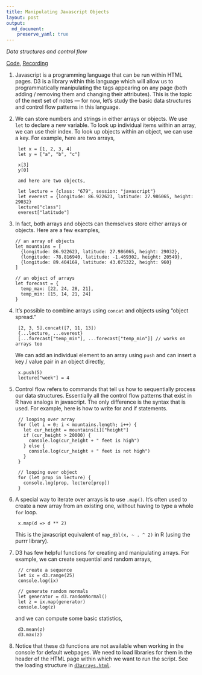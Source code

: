 ```yaml
---
title: Manipulating Javascript Objects
layout: post
output:
  md_document:
    preserve_yaml: true
---
```


_Data structures and control flow_

[Code](https://github.com/krisrs1128/stat679_code/tree/main/examples/week4/week4-2), [Recording]()

1. Javascript is a programming language that can be run within HTML pages. D3 is
a library within this language which will allow us to programmatically
manipulating the tags appearing on any page (both adding / removing them and
changing their attributes). This is the topic of the next set of notes — for
now, let’s study the basic data structures and control flow patterns in this
language.

2. We can store numbers and strings in either arrays or objects. We use `let` to
declare a new variable. To look up individual items within an array, we can use
their index. To look up objects within an object, we can use a key. For example,
here are two arrays,

        let x = [1, 2, 3, 4]
        let y = ["a", "b", "c"]

        x[3]
        y[0]

    	and here are two objects,

        let lecture = {class: "679", session: "javascript"}
        let everest = {longitude: 86.922623, latitude: 27.986065, height: 29032}
        lecture["class"]
        everest["latitude"]

3. In fact, both arrays and objects can themselves store either arrays or
objects. Here are a few examples,

    ```
    // an array of objects
    let mountains = [
      {longitude: 86.922623, latitude: 27.986065, height: 29032},
      {longitude: -78.816940, latitude: -1.469302, height: 20549},
      {longitude: 89.404169, latitude: 43.075322, height: 960}
    ]

    // an object of arrays
    let forecast = {
      temp_max: [22, 24, 28, 21],
      temp_min: [15, 14, 21, 24]
    }
    ```

4. It’s possible to combine arrays using `concat` and objects using “object
spread.”

        [2, 3, 5].concat([7, 11, 13])
        {...lecture, ...everest}
        [...forecast["temp_min"], ...forecast["temp_min"]] // works on arrays too

    We can add an individual element to an array using `push` and can insert a
    key / value pair in an object directly,

        x.push(5)
        lecture["week"] = 4

7. Control flow refers to commands that tell us how to sequentially process our
data structures. Essentially all the control flow patterns that exist in R have
analogs in javascript. The only difference is the syntax that is used. For
example, here is how to write for and if statements.

        // looping over array
        for (let i = 0; i < mountains.length; i++) {
          let cur_height = mountains[i]["height"]
          if (cur_height > 20000) {
            console.log(cur_height + " feet is high")
          } else {
            console.log(cur_height + " feet is not high")
          }
        }

        // looping over object
        for (let prop in lecture) {
          console.log(prop, lecture[prop])
        }

6. A special way to iterate over arrays is to use `.map()`. It’s often used to
create a new array from an existing one, without having to type a whole `for`
loop.

        x.map(d => d ** 2)

	This is the javascript equivalent of `map_dbl(x, ~ . ^ 2)` in R (using the
	purrr library).

7. D3 has few helpful functions for creating and manipulating arrays. For
example, we can create sequential and random arrays,

        // create a sequence
        let ix = d3.range(25)
        console.log(ix)

        // generate random normals
        let generator = d3.randomNormal()
        let z = ix.map(generator)
        console.log(z)

    and we can compute some basic statistics,

        d3.mean(z)
        d3.max(z)

8. Notice that these `d3` functions are not available when working in the
console for default webpages. We need to load libraries for them in the header
of the HTML page within which we want to run the script. See the loading
structure in [`d3arrays.html`](https://github.com/krisrs1128/stat679_code/blob/main/examples/week4/week4-2/d3arrays.html).
